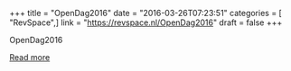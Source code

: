 +++
title = "OpenDag2016"
date = "2016-03-26T07:23:51"
categories = [ "RevSpace",]
link = "https://revspace.nl/OpenDag2016"
draft = false
+++

<div class="mw-content-ltr mw-parser-output" dir="ltr" lang="en-GB"><p><a class="mw-selflink selflink">OpenDag2016</a>
</p></div>

[Read more](https://revspace.nl/OpenDag2016)